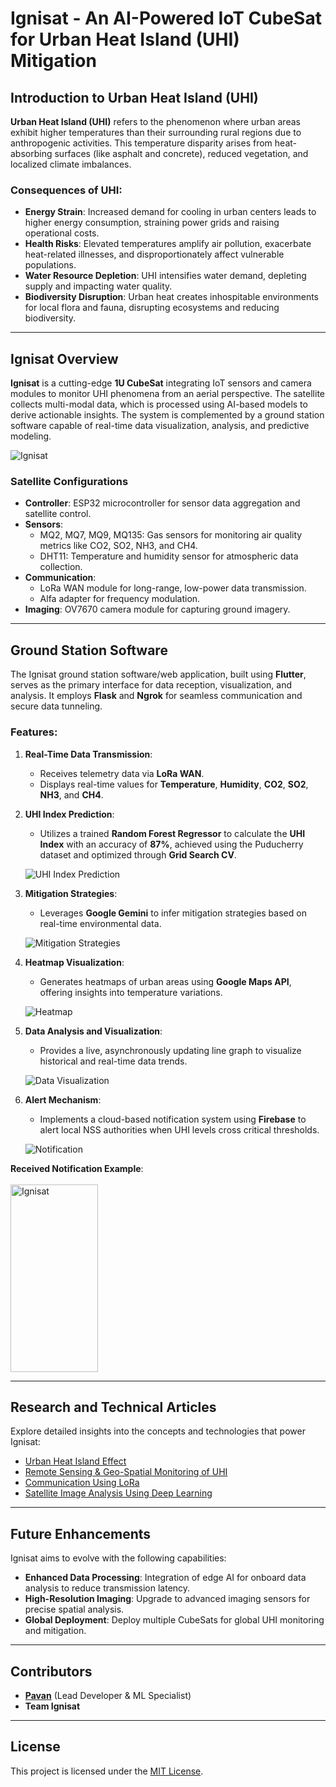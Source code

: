 # Ignisat - An AI-Powered IoT CubeSat for Urban Heat Island (UHI) Mitigation

## Introduction to Urban Heat Island (UHI)

**Urban Heat Island (UHI)** refers to the phenomenon where urban areas exhibit higher temperatures than their surrounding rural regions due to anthropogenic activities. This temperature disparity arises from heat-absorbing surfaces (like asphalt and concrete), reduced vegetation, and localized climate imbalances.

### Consequences of UHI:

- **Energy Strain**: Increased demand for cooling in urban centers leads to higher energy consumption, straining power grids and raising operational costs.  
- **Health Risks**: Elevated temperatures amplify air pollution, exacerbate heat-related illnesses, and disproportionately affect vulnerable populations.  
- **Water Resource Depletion**: UHI intensifies water demand, depleting supply and impacting water quality.  
- **Biodiversity Disruption**: Urban heat creates inhospitable environments for local flora and fauna, disrupting ecosystems and reducing biodiversity.

---

## Ignisat Overview

**Ignisat** is a cutting-edge **1U CubeSat** integrating IoT sensors and camera modules to monitor UHI phenomena from an aerial perspective. The satellite collects multi-modal data, which is processed using AI-based models to derive actionable insights. The system is complemented by a ground station software capable of real-time data visualization, analysis, and predictive modeling.

![Ignisat](https://drive.google.com/file/d/1qMd-VzCgGDa1v2BWJU8MwlpYChygM6qN/view?usp=sharing)

### Satellite Configurations

- **Controller**: ESP32 microcontroller for sensor data aggregation and satellite control.
- **Sensors**:
  - MQ2, MQ7, MQ9, MQ135: Gas sensors for monitoring air quality metrics like CO2, SO2, NH3, and CH4.
  - DHT11: Temperature and humidity sensor for atmospheric data collection.
- **Communication**:
  - LoRa WAN module for long-range, low-power data transmission.
  - Alfa adapter for frequency modulation.
- **Imaging**: OV7670 camera module for capturing ground imagery.

---

## Ground Station Software

The Ignisat ground station software/web application, built using **Flutter**, serves as the primary interface for data reception, visualization, and analysis. It employs **Flask** and **Ngrok** for seamless communication and secure data tunneling.

### Features:

1. **Real-Time Data Transmission**:  
   - Receives telemetry data via **LoRa WAN**.
   - Displays real-time values for **Temperature**, **Humidity**, **CO2**, **SO2**, **NH3**, and **CH4**.

2. **UHI Index Prediction**:  
   - Utilizes a trained **Random Forest Regressor** to calculate the **UHI Index** with an accuracy of **87%**, achieved using the Puducherry dataset and optimized through **Grid Search CV**.

   ![UHI Index Prediction](https://drive.google.com/file/d/1vc5seAS-vYATu64ZvZYW6yZpXPrJC1x1/view?usp=sharing)

3. **Mitigation Strategies**:  
   - Leverages **Google Gemini** to infer mitigation strategies based on real-time environmental data.

   ![Mitigation Strategies](https://drive.google.com/file/d/1H2cgpx9f2Knxen4vB--kgBUOR4Jv4XRs/view?usp=sharing)

4. **Heatmap Visualization**:  
   - Generates heatmaps of urban areas using **Google Maps API**, offering insights into temperature variations.

   ![Heatmap](https://drive.google.com/file/d/1pOXZimpzvRvP7GSJuoxLuoI1mrfbmIWw/view?usp=sharing)

5. **Data Analysis and Visualization**:  
   - Provides a live, asynchronously updating line graph to visualize historical and real-time data trends.

   ![Data Visualization](https://drive.google.com/file/d/1H8mEzzaQsISZH4_RQir58_hHGLmBCuI5/view?usp=sharing)

6. **Alert Mechanism**:  
   - Implements a cloud-based notification system using **Firebase** to alert local NSS authorities when UHI levels cross critical thresholds.

   ![Notification](https://drive.google.com/file/d/1aeXaBelZVVr72cZQKVeKVGegWL_KmCg_/view?usp=sharing)

**Received Notification Example**:  
<br>
<img src="https://drive.google.com/file/d/11dREuOUg8h06vpTsAm158XNPjWVcvh0N/view?usp=sharing" alt="Ignisat" width="140" height="300">


---

## Research and Technical Articles

Explore detailed insights into the concepts and technologies that power Ignisat:

- [Urban Heat Island Effect](https://drive.google.com/file/d/1nuGT38d7sCbpq59B1szsDRSNhjR_SWXC/view?usp=sharing)  
- [Remote Sensing & Geo-Spatial Monitoring of UHI](https://drive.google.com/file/d/13DlDsS2lfe_DxtnjN3i8zr_xYseERqMm/view?usp=sharing)  
- [Communication Using LoRa](https://drive.google.com/file/d/1egfYwl2gM3ss1oWlXjWZVrIslJAqpoJJ/view?usp=sharing)  
- [Satellite Image Analysis Using Deep Learning](https://drive.google.com/file/d/1I00nb93PG5RF80Xxrd6ZHD_4oLrmkuOx/view?usp=sharing)  

---

## Future Enhancements

Ignisat aims to evolve with the following capabilities:  
- **Enhanced Data Processing**: Integration of edge AI for onboard data analysis to reduce transmission latency.  
- **High-Resolution Imaging**: Upgrade to advanced imaging sensors for precise spatial analysis.  
- **Global Deployment**: Deploy multiple CubeSats for global UHI monitoring and mitigation.

---

## Contributors

- **[Pavan](#)** (Lead Developer & ML Specialist)  
- **Team Ignisat**

--- 

## License

This project is licensed under the [MIT License](LICENSE).
